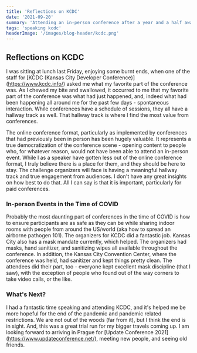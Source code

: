```yaml
---
title: 'Reflections on KCDC'
date: '2021-09-20'
summary: 'Attending an in-person conference after a year and a half away was a different experience, but KCDC made it great'
tags: 'speaking kcdc'
headerImage: '/images/blog-header/kcdc.png'
---
```


## Reflections on KCDC

I was sitting at lunch last Friday, enjoying some burnt ends, when one of the staff for [KCDC (Kansas City Developer Conference)] (https://www.kcdc.info/) asked me what my favorite part of the conference was. As I chewed my bite and swallowed, it occurred to me that my favorite part of the conference was what had just happened, and, indeed what had been happening all around me for the past few days - spontaneous interaction. While conferences have a schedule of sessions, they all have a hallway track as well. That hallway track is where I find the most value from conferences.

The online conference format, particularly as implemented by conferences that had previously been in person has been hugely valuable. It represents a true democratization of the conference scene - opening content to people who, for whatever reason, would not have been able to attend an in-person event. While I as a speaker have gotten less out of the online conference format, I truly believe there is a place for them, and they should be here to stay. The challenge organizers will face is having a meaningful hallway track and true engagement from audiences. I don't have any great insights on how best to do that. All I can say is that it is important, particularly for paid conferences.

### In-person Events in the Time of COVID

Probably the most daunting part of conferences in the time of COVID is how to ensure participants are as safe as they can be while sharing indoor rooms with people from around the US/world (aka how to spread an airborne pathogen 101). The organizers for KCDC did a fantastic job. Kansas City also has a mask mandate currently, which helped. The organizers had masks, hand sanitizer, and sanitizing wipes all available throughout the conference. In addition, the Kansas City Convention Center, where the conference was held, had sanitizer and kept things pretty clean. The attendees did their part, too - everyone kept excellent mask discipline (that I saw), with the exception of people who found out of the way corners to take video calls, or the like.

### What's Next?

I had a fantastic time speaking and attending KCDC, and it's helped me be more hopeful for the end of the pandemic and pandemic related restrictions. We are not out of the woods (far from it), but I think the end is in sight. And, this was a great trial run for my bigger travels coming up. I am looking forward to arriving in Prague for [Update Conference 2021] (https://www.updateconference.net/), meeting new people, and seeing old friends.
